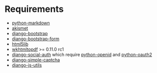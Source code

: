Requirements
============

* [python-markdown](http://pypi.python.org/pypi/Markdown)
* [akismet](http://kemayo.wordpress.com/2005/12/02/akismet-py/)
* [django-bootstrap](https://github.com/earle/django-bootstrap)
* [django-bootstrap-form](https://github.com/tzangms/django-bootstrap-form)
* [html5lib](http://code.google.com/p/html5lib/)
* [wkhtmltopdf](http://code.google.com/p/wkhtmltopdf/) >= 0.11.0 rc1
* [django-social-auth](https://github.com/omab/django-social-auth) which require [python-openid](http://pypi.python.org/pypi/python-openid/) and [python-oauth2](https://github.com/simplegeo/python-oauth2)
* [django-simple-captcha](https://github.com/mbi/django-simple-captcha)
* [django-js-utils](https://github.com/ljosa/django-js-utils)
